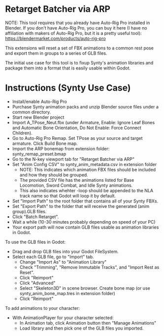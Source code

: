 # Retarget Batcher via ARP

NOTE: This tool requires that you already have Auto-Rig Pro installed in Blender.
If you don't have Auto-Rig Pro, you can buy it here (I have no affiliation with
makers of Auto-Rig Pro, but it is a pretty useful tool):
https://blendermarket.com/products/auto-rig-pro

This extensions will reset a set of FBX animations to a common rest pose and export
them in groups to a series of GLB files.

The initial use case for this tool is to fixup Synty's animation libraries and package them
into a format that is easily usable within Godot.

# Instructions (Synty Use Case)

- Install/enable Auto-Rig Pro
- Purchase Synty animation packs and unzip Blender source files under a common directory.
- Start new Blender project
- Import A_TPose_Neut.fbx (under Armature, Enable: Ignore Leaf Bones and Automatic Bone Orientation, Do Not Enable: Force Connect Children).
- Go to Auto-Rig Pro Remap. Set TPose as your source and target armature. Click Build Bone map.
- Import the ARP bonemap from extension folder: synty_remap_preset.bmap
- Go to the N-key viewport tab for "Retarget Batcher via ARP"
- Set "Anim Config CSV" to synty_anim_metadata.csv in extension folder
	- NOTE: This indicates which animation FBX files should be included and how they should be grouped.
	- The provided CSV file has the animations listed for Base Locomotion, Sword Combat, and Idle Synty animations.
	- This also indicates whehter -loop should be appended to the NLA track name so that Godot will loop it by default.
- Set "Import Path" to the root folder that contains all of your Synty FBXs.
- Set "Export Path" to the folder that will receive the generated (anim group).GLB files.
- Click "Batch Retarget".
- Wait a while (10-30 minutes probably depending on speed of your PC)
- Your export path will now contain GLB files usable as animation libraries in Godot.

To use the GLB files in Godot:
- Drag and drop GLB files into your Godot FileSystem.
- Select each GLB file, go to "Import" tab.
	- Change "Import As" to "Animation Library"
	- Check "Trimming", "Remove Immutable Tracks", and "Import Rest as Reset".
	- Click "Reimport"
	- Click "Advanced"
	- Select "Skeleton3D" in scene browser. Create bone map (or use synty_anim_bone_map.tres in extension folder)
	- Click "Reimport"

To add animations to your character:
- With AnimationPlayer for your character selected:
  - In Animation tab, click Animation button then "Manage Animations"
  - Load library and then pick one of the GLB files you imported.

